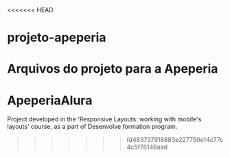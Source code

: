 <<<<<<< HEAD
# projeto-apeperia
Arquivos do projeto para a Apeperia
=======
# ApeperiaAlura
Project developed in the 'Responsive Layouts: working with mobile's layouts' course, as a part of Desenvolve formation program. 
>>>>>>> fd483737918883e227750e14c77c4c5f78146aad
